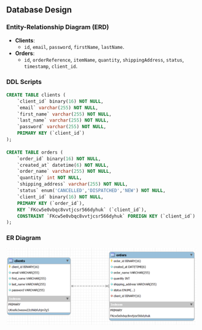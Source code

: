 ## Database Design

### Entity-Relationship Diagram (ERD)
- **Clients**:
  - `id`, `email`, `password`, `firstName`, `lastName`.
- **Orders**:
  - `id`, `orderReference`, `itemName`, `quantity`, `shippingAddress`, `status`, `timestamp`, `client_id`.

### DDL Scripts
```sql
CREATE TABLE clients (
    `client_id` binary(16) NOT NULL,
    `email` varchar(255) NOT NULL,
    `first_name` varchar(255) NOT NULL,
    `last_name` varchar(255) NOT NULL,
    `password` varchar(255) NOT NULL,
    PRIMARY KEY (`client_id`)
);

CREATE TABLE orders (
    `order_id` binary(16) NOT NULL,
    `created_at` datetime(6) NOT NULL,
    `order_name` varchar(255) NOT NULL,
    `quantity` int NOT NULL,
    `shipping_address` varchar(255) NOT NULL,
    `status` enum('CANCELLED','DISPATCHED','NEW') NOT NULL,
    `client_id` binary(16) NOT NULL,
    PRIMARY KEY (`order_id`),
    KEY `FKcw5e0vbqc8vvtjcsr566dyhuk` (`client_id`),
    CONSTRAINT `FKcw5e0vbqc8vvtjcsr566dyhuk` FOREIGN KEY (`client_id`) REFERENCES `clients` (`client_id`)
);
```

### ER Diagram
![ER Diagram](/statics/Images/ER%20Diagram.PNG)
